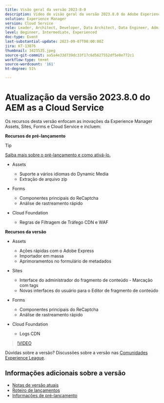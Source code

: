 ```yaml
---
title: Visão geral da versão 2023-8-0
description: Vídeo de visão geral da versão 2023.8.0 do Adobe Experience Manager as a Cloud Service
solution: Experience Manager
version: Cloud Service
role: Leader, Architect, Developer, Data Architect, Data Engineer, Admin, User
level: Beginner, Intermediate, Experienced
doc-type: Event
last-substantial-update: 2023-09-07T00:00:00Z
jira: KT-13876
thumbnail: 3423535.jpeg
source-git-commit: aa5a4e33d739dc33f17c6d5627552df5e0e772c1
workflow-type: tm+mt
source-wordcount: '161'
ht-degree: 51%

---
```



# Atualização da versão 2023.8.0 do AEM as a Cloud Service

Os recursos desta versão enfocam as inovações da Experience Manager Assets, Sites, Forms e Cloud Service e incluem:

**Recursos de pré-lançamento**

>[!TIP]
>
>[Saiba mais sobre o pré-lançamento e como ativá-lo.](https://experienceleague.adobe.com/docs/experience-manager-cloud-service/content/release-notes/prerelease.html?lang=pt-BR)

* Assets
   * Suporte a vários idiomas do Dynamic Media
   * Extração de arquivo zip

* Forms
   * Componentes principais do ReCaptcha
   * Análise de rastreamento rápido

* Cloud Foundation
   * Regras de Filtragem de Tráfego CDN e WAF

**Recursos da versão**

* Assets
   * Ações rápidas com o Adobe Express
   * Importador em massa
   * Aprimoramentos no formulário de metadados

* Sites
   * Interface do administrador do fragmento de conteúdo - Marcação com tags
   * Novas interfaces do usuário para o Editor de fragmento de conteúdo

* Forms
   * Componentes principais do ReCaptcha
   * Análise de rastreamento rápido

* Cloud Foundation
   * Logs CDN

>[!VIDEO](https://video.tv.adobe.com/v/3423535/?learn=on)

Dúvidas sobre a versão?  Discussões sobre a versão nas [Comunidades Experience League](https://adobe.ly/3syyBwe).

## Informações adicionais sobre a versão

* [Notas de versão atuais](https://experienceleague.adobe.com/docs/experience-manager-cloud-service/content/release-notes/home.html?lang=pt-BR)
* [Roteiro de lançamentos](https://experienceleague.adobe.com/docs/experience-manager-release-information/aem-release-updates/update-releases-roadmap.html?lang=pt-BR)
* [Informações de pré-lançamento](https://experienceleague.adobe.com/docs/experience-manager-cloud-service/content/release-notes/prerelease.html?lang=pt-BR)